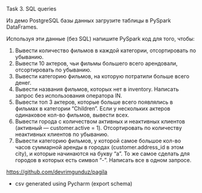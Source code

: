 Task 3. SQL queries

Из демо PostgreSQL базы данных загрузите таблицы в PySpark DataFrames.

Используя эти данные (без SQL) напишите PySpark код для того, чтобы:

1. Вывести количество фильмов в каждой категории, отсортировать по убыванию. 
2. Вывести 10 актеров, чьи фильмы большего всего арендовали, отсортировать по убыванию. 
3. Вывести категорию фильмов, на которую потратили больше всего денег.
4. Вывести названия фильмов, которых нет в inventory. Написать запрос без использования оператора IN.
5. Вывести топ 3 актеров, которые больше всего появлялись в фильмах в категории “Children”. Если у нескольких актеров одинаковое кол-во фильмов, вывести всех.
6. Вывести города с количеством активных и неактивных клиентов (активный — customer.active = 1). Отсортировать по количеству неактивных клиентов по убыванию.
7. Вывести категорию фильмов, у которой самое большое кол-во часов суммарной аренды в городах (customer.address_id в этом city), и которые начинаются на букву “a”. То же самое сделать для городов в которых есть символ “-”. Написать все в одном запросе.

https://github.com/devrimgunduz/pagila

* csv generated using Pycharm (export schema)